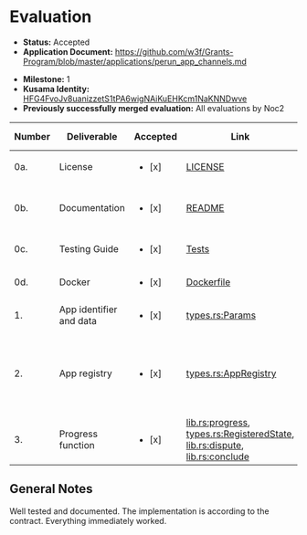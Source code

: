 # Evaluation

- **Status:** Accepted
- **Application Document:** https://github.com/w3f/Grants-Program/blob/master/applications/perun_app_channels.md
* **Milestone:** 1
* **Kusama Identity:** [HFG4FvoJv8uanizzetS1tPA6wigNAiKuEHKcm1NaKNNDwve](https://polkascan.io/pre/kusama/account/HFG4FvoJv8uanizzetS1tPA6wigNAiKuEHKcm1NaKNNDwve)
* **Previously successfully merged evaluation:** All evaluations by Noc2

| Number | Deliverable | Accepted | Link | Evaluation Notes |
| ------ | ----------- | -------- | ---- |----------------- |
| 0a. | License | <ul><li>[x] </li></ul> | [LICENSE](https://github.com/perun-network/perun-polkadot-pallet/blob/master/LICENSE) | Correct License |
| 0b. | Documentation | <ul><li>[x] </li></ul> | [README](https://github.com/perun-network/perun-polkadot-pallet/blob/54c55acabfe2f5b57a79b4330726cf572453c0f0/README.md) | Clear readme and the code is well documented |
| 0c. | Testing Guide | <ul><li>[x] </li></ul> | [Tests](https://github.com/perun-network/perun-polkadot-pallet/blob/54c55acabfe2f5b57a79b4330726cf572453c0f0/README.md#tests) | Works |
| 0d. | Docker | <ul><li>[x] </li></ul> | [Dockerfile](https://github.com/perun-network/perun-polkadot-pallet/blob/54c55acabfe2f5b57a79b4330726cf572453c0f0/Dockerfile) | Works |
| 1. | App identifier and data | <ul><li>[x] </li></ul> | [types.rs:Params](https://github.com/perun-network/perun-polkadot-pallet/blob/54c55acabfe2f5b57a79b4330726cf572453c0f0/src/types.rs#L71) | According to the contract |
| 2. | App registry | <ul><li>[x] </li></ul> | [types.rs:AppRegistry](https://github.com/perun-network/perun-polkadot-pallet/blob/54c55acabfe2f5b57a79b4330726cf572453c0f0/src/types.rs#55) | Includes a mocked implementation that is used for testing. [PR was approved by Ajuna](https://github.com/perun-network/perun-polkadot-pallet/pull/16) |
| 3. | Progress function | <ul><li>[x] </li></ul> | [lib.rs:progress](https://github.com/perun-network/perun-polkadot-pallet/blob/54c55acabfe2f5b57a79b4330726cf572453c0f0/src/lib.rs#L340), [types.rs:RegisteredState](https://github.com/perun-network/perun-polkadot-pallet/blob/54c55acabfe2f5b57a79b4330726cf572453c0f0/src/types.rs#L131), [lib.rs:dispute](https://github.com/perun-network/perun-polkadot-pallet/blob/54c55acabfe2f5b57a79b4330726cf572453c0f0/src/lib.rs#L277), [lib.rs:conclude](https://github.com/perun-network/perun-polkadot-pallet/blob/54c55acabfe2f5b57a79b4330726cf572453c0f0/src/lib.rs#L399) | Progress function was implemented |

## General Notes

 Well tested and documented. The implementation is according to the contract. Everything immediately worked. 